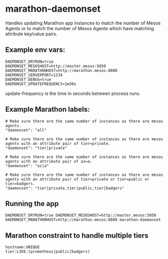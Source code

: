 # marathon-daemonset
Handles updating Marathon app instances to match the number of Mesos Agents or to match the number of Mesos Agents which have matching attribute key/value pairs.


## Example env vars:

```
DAEMONSET_DRYRUN=true 
DAEMONSET_MESOSHOST=http://master.mesos:5050 
DAEMONSET_MARATHONHOST=http://marathon.mesos:8080
DAEMONSET_SERVERPORT=1234
DAEMONSET_DEBUG=true
DAEMONSET_UPDATEFREQUENCY=1m30s
```

update-frequency is the time in seconds between process runs.

## Example Marathon labels:

```
# Make sure there are the same number of instances as there are mesos agents.
"daemonset": "all"

# Make sure there are the same number of instances as there are mesos agents with an attribute pair of tier=private.
"daemonset": "tier|private"

# Make sure there are the same number of instances as there are mesos agents with an attribute pair of az=a.
"daemonset": "az|a"

# Make sure there are the same number of instances as there are mesos agents with an attribute pair of tier=private or tier=public or tier=badgers.
"daemonset": "tier|private,tier|public,tier|badgers"
```


## Running the app

```
DAEMONSET_DRYRUN=true DAEMONSET_MESOSHOST=http://master.mesos:5050 DAEMONSET_MARATHONHOST=http://marathon.mesos:8080 marathon-daemonset
```

## Marathon constraint to handle multiple tiers

```
hostname:UNIQUE
tier:LIKE:(prometheus|public|badgers)
```

